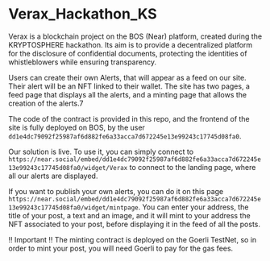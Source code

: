 # Verax_Hackathon_KS
Verax is a blockchain project on the BOS (Near) platform, created during the KRYPTOSPHERE hackathon. Its aim is to provide a decentralized platform for the disclosure of confidential documents, protecting the identities of whistleblowers while ensuring transparency. 

Users can create their own Alerts, that will appear as a feed on our site. Their alert will be an NFT linked to their wallet. The site has two pages, a feed page that displays all the alerts, and a minting page that allows the creation of the alerts.7

The code of the contract is provided in this repo, and the frontend of the site is fully deployed on BOS, by the user ```dd1e4dc79092f25987af6d882fe6a33acca7d672245e13e99243c17745d08fa0```.

Our solution is live. To use it, you can simply connect to ```https://near.social/embed/dd1e4dc79092f25987af6d882fe6a33acca7d672245e13e99243c17745d08fa0/widget/Verax``` to connect to the landing page, where all our alerts are displayed.

If you want to publish your own alerts, you can do it on this page ```https://near.social/embed/dd1e4dc79092f25987af6d882fe6a33acca7d672245e13e99243c17745d08fa0/widget/mintpage```. You can enter your address, the title of your post, a text and an image, and it will mint to your address the NFT associated to your post, before displaying it in the feed of all the posts.

!! Important !! The minting contract is deployed on the Goerli TestNet, so in order to mint your post, you will need Goerli to pay for the gas fees.
